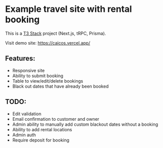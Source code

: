 # Example travel site with rental booking

This is a [T3 Stack](https://create.t3.gg/) project (Next.js, tRPC, Prisma).

Visit demo site: https://caicos.vercel.app/

## Features:
 - Responsive site
 - Ability to submit booking
 - Table to view/edit/delete bookings
 - Black out dates that have already been booked
 
 ## TODO:
- Edit validation
- Email confirmation to customer and owner
- Admin ability to manually add custom blackout dates without a booking
- Ability to add rental locations
- Admin auth
- Require deposit for booking
